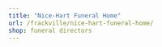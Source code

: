 ```yaml
---
title: "Nice-Hart Funeral Home"
url: /frackville/nice-hart-funeral-home/
shop: funeral directors
---
```

